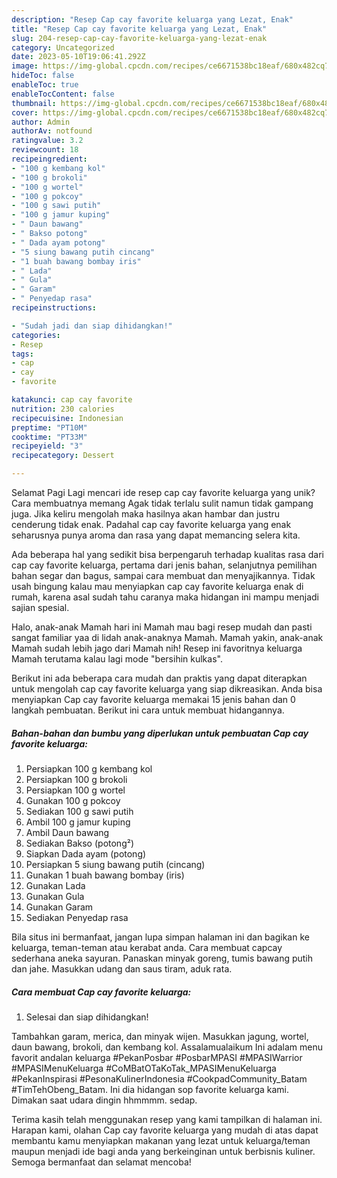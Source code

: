 ```yaml
---
description: "Resep Cap cay favorite keluarga yang Lezat, Enak"
title: "Resep Cap cay favorite keluarga yang Lezat, Enak"
slug: 204-resep-cap-cay-favorite-keluarga-yang-lezat-enak
category: Uncategorized
date: 2023-05-10T19:06:41.292Z
image: https://img-global.cpcdn.com/recipes/ce6671538bc18eaf/680x482cq70/cap-cay-favorite-keluarga-foto-resep-utama.jpg
hideToc: false
enableToc: true
enableTocContent: false
thumbnail: https://img-global.cpcdn.com/recipes/ce6671538bc18eaf/680x482cq70/cap-cay-favorite-keluarga-foto-resep-utama.jpg
cover: https://img-global.cpcdn.com/recipes/ce6671538bc18eaf/680x482cq70/cap-cay-favorite-keluarga-foto-resep-utama.jpg
author: Admin
authorAv: notfound
ratingvalue: 3.2
reviewcount: 18
recipeingredient:
- "100 g kembang kol"
- "100 g brokoli"
- "100 g wortel"
- "100 g pokcoy"
- "100 g sawi putih"
- "100 g jamur kuping"
- " Daun bawang"
- " Bakso potong"
- " Dada ayam potong"
- "5 siung bawang putih cincang"
- "1 buah bawang bombay iris"
- " Lada"
- " Gula"
- " Garam"
- " Penyedap rasa"
recipeinstructions:

- "Sudah jadi dan siap dihidangkan!"
categories:
- Resep
tags:
- cap
- cay
- favorite

katakunci: cap cay favorite 
nutrition: 230 calories
recipecuisine: Indonesian
preptime: "PT10M"
cooktime: "PT33M"
recipeyield: "3"
recipecategory: Dessert

---
```



Selamat Pagi Lagi mencari ide resep cap cay favorite keluarga yang unik? Cara membuatnya memang Agak tidak terlalu sulit namun tidak gampang juga. Jika keliru mengolah maka hasilnya akan hambar dan justru cenderung tidak enak. Padahal cap cay favorite keluarga yang enak seharusnya punya aroma dan rasa yang dapat memancing selera kita.


Ada beberapa hal yang sedikit bisa berpengaruh terhadap kualitas rasa dari cap cay favorite keluarga, pertama dari jenis bahan, selanjutnya pemilihan bahan segar dan bagus, sampai cara membuat dan menyajikannya. Tidak usah bingung kalau mau menyiapkan cap cay favorite keluarga enak di rumah, karena asal sudah tahu caranya maka hidangan ini mampu menjadi sajian spesial.

Halo, anak-anak Mamah hari ini Mamah mau bagi resep mudah dan pasti sangat familiar yaa di lidah anak-anaknya Mamah. Mamah yakin, anak-anak Mamah sudah lebih jago dari Mamah nih! Resep ini favoritnya keluarga Mamah terutama kalau lagi mode &#34;bersihin kulkas&#34;.


Berikut ini ada beberapa cara mudah dan praktis yang dapat diterapkan untuk mengolah cap cay favorite keluarga yang siap dikreasikan. Anda bisa menyiapkan Cap cay favorite keluarga memakai 15 jenis bahan dan 0 langkah pembuatan. Berikut ini cara untuk membuat hidangannya.

<!--inarticleads1-->

##### Bahan-bahan dan bumbu yang diperlukan untuk pembuatan Cap cay favorite keluarga:

1. Persiapkan 100 g kembang kol
1. Persiapkan 100 g brokoli
1. Persiapkan 100 g wortel
1. Gunakan 100 g pokcoy
1. Sediakan 100 g sawi putih
1. Ambil 100 g jamur kuping
1. Ambil  Daun bawang
1. Sediakan  Bakso (potong²)
1. Siapkan  Dada ayam (potong)
1. Persiapkan 5 siung bawang putih (cincang)
1. Gunakan 1 buah bawang bombay (iris)
1. Gunakan  Lada
1. Gunakan  Gula
1. Gunakan  Garam
1. Sediakan  Penyedap rasa


Bila situs ini bermanfaat, jangan lupa simpan halaman ini dan bagikan ke keluarga, teman-teman atau kerabat anda. Cara membuat capcay sederhana aneka sayuran. Panaskan minyak goreng, tumis bawang putih dan jahe. Masukkan udang dan saus tiram, aduk rata. 

<!--inarticleads2-->

##### Cara membuat Cap cay favorite keluarga:


1. Selesai dan siap dihidangkan!

Tambahkan garam, merica, dan minyak wijen. Masukkan jagung, wortel, daun bawang, brokoli, dan kembang kol. Assalamualaikum Ini adalam menu favorit andalan keluarga #PekanPosbar #PosbarMPASI #MPASIWarrior #MPASIMenuKeluarga #CoMBatOTaKoTak_MPASIMenuKeluarga #PekanInspirasi #PesonaKulinerIndonesia #CookpadCommunity_Batam #TimTehObeng_Batam. Ini dia hidangan sop favorite keluarga kami. Dimakan saat udara dingin hhmmmm. sedap. 

Terima kasih telah menggunakan resep yang kami tampilkan di halaman ini. Harapan kami, olahan Cap cay favorite keluarga yang mudah di atas dapat membantu kamu menyiapkan makanan yang lezat untuk keluarga/teman maupun menjadi ide bagi anda yang berkeinginan untuk berbisnis kuliner. Semoga bermanfaat dan selamat mencoba!
